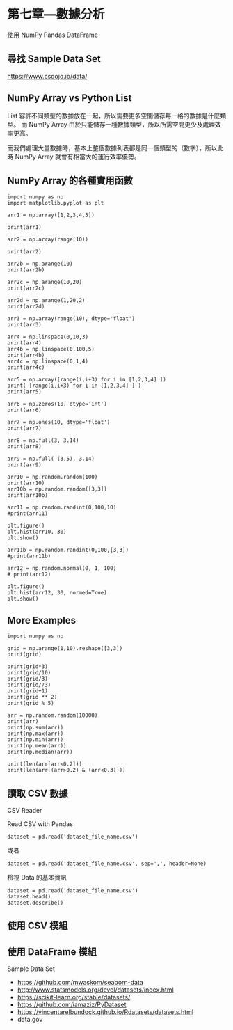 # 第七章—數據分析

使用 NumPy
Pandas DataFrame

## 尋找 Sample Data Set

https://www.csdojo.io/data/

## NumPy Array vs Python List

List 容許不同類型的數據放在一起，所以需要更多空間儲存每一格的數據是什麼類型。
而 NumPy Array 由於只能儲存一種數據類型，所以所需空間更少及處理效率更高。

而我們處理大量數據時，基本上整個數據列表都是同一個類型的（數字），所以此時 NumPy Array 就會有相當大的運行效率優勢。

## NumPy Array 的各種實用函數

```
import numpy as np
import matplotlib.pyplot as plt

arr1 = np.array([1,2,3,4,5])

print(arr1)

arr2 = np.array(range(10))

print(arr2)

arr2b = np.arange(10)
print(arr2b)

arr2c = np.arange(10,20)
print(arr2c)

arr2d = np.arange(1,20,2)
print(arr2d)

arr3 = np.array(range(10), dtype='float')
print(arr3)

arr4 = np.linspace(0,10,3)
print(arr4)
arr4b = np.linspace(0,100,5)
print(arr4b)
arr4c = np.linspace(0,1,4)
print(arr4c)

arr5 = np.array([range(i,i+3) for i in [1,2,3,4] ])
print( [range(i,i+3) for i in [1,2,3,4] ] )
print(arr5)

arr6 = np.zeros(10, dtype='int')
print(arr6)

arr7 = np.ones(10, dtype='float')
print(arr7)

arr8 = np.full(3, 3.14)
print(arr8)

arr9 = np.full( (3,5), 3.14)
print(arr9)

arr10 = np.random.random(100)
print(arr10)
arr10b = np.random.random([3,3])
print(arr10b)

arr11 = np.random.randint(0,100,10)
#print(arr11)

plt.figure()
plt.hist(arr10, 30)
plt.show()

arr11b = np.random.randint(0,100,[3,3])
#print(arr11b)

arr12 = np.random.normal(0, 1, 100)
# print(arr12)

plt.figure()
plt.hist(arr12, 30, normed=True)
plt.show()
```










## More Examples

```
import numpy as np

grid = np.arange(1,10).reshape([3,3])
print(grid)

print(grid*3)
print(grid/10)
print(grid/3)
print(grid//3)
print(grid+1)
print(grid ** 2)
print(grid % 5)

arr = np.random.random(10000)
print(arr)
print(np.sum(arr))
print(np.max(arr))
print(np.min(arr))
print(np.mean(arr))
print(np.median(arr))

print(len(arr[arr<0.2]))
print(len(arr[(arr>0.2) & (arr<0.3)]))
```

## 讀取 CSV 數據

CSV Reader

Read CSV with Pandas
```
dataset = pd.read('dataset_file_name.csv')
```

或者
```
dataset = pd.read('dataset_file_name.csv', sep=',', header=None)
```


檢視 Data 的基本資訊
```
dataset = pd.read('dataset_file_name.csv')
dataset.head()
dataset.describe()
```


## 使用 CSV 模組

## 使用 DataFrame 模組

Sample Data Set

- https://github.com/mwaskom/seaborn-data
- http://www.statsmodels.org/devel/datasets/index.html
- https://scikit-learn.org/stable/datasets/
- https://github.com/iamaziz/PyDataset
- https://vincentarelbundock.github.io/Rdatasets/datasets.html
- data.gov